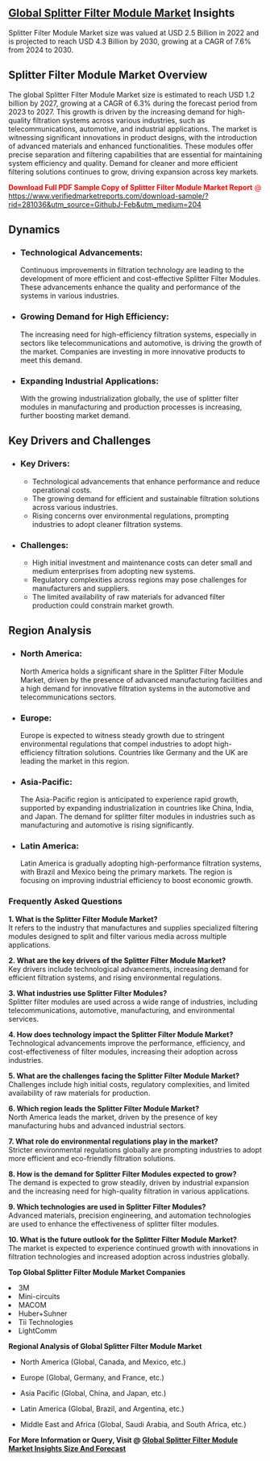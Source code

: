 <h2><a href="https://www.verifiedmarketreports.com/download-sample/?rid=281036&amp;utm_source=GithubJ&amp;utm_medium=204" target="_blank">Global Splitter Filter Module Market</a> Insights</h2><p>Splitter Filter Module Market size was valued at USD 2.5 Billion in 2022 and is projected to reach USD 4.3 Billion by 2030, growing at a CAGR of 7.6% from 2024 to 2030.</p><p> <h2>Splitter Filter Module Market Overview</h2> <p>The global Splitter Filter Module Market size is estimated to reach USD 1.2 billion by 2027, growing at a CAGR of 6.3% during the forecast period from 2023 to 2027. This growth is driven by the increasing demand for high-quality filtration systems across various industries, such as telecommunications, automotive, and industrial applications. The market is witnessing significant innovations in product designs, with the introduction of advanced materials and enhanced functionalities. These modules offer precise separation and filtering capabilities that are essential for maintaining system efficiency and quality. Demand for cleaner and more efficient filtering solutions continues to grow, driving expansion across key markets. <p><span class=""><span style="color: #ff0000;"><strong>Download Full PDF Sample Copy of Splitter Filter Module Market Report</strong> @ </span><a href="https://www.verifiedmarketreports.com/download-sample/?rid=281036&amp;utm_source=GithubJ-Feb&amp;utm_medium=204" target="_blank">https://www.verifiedmarketreports.com/download-sample/?rid=281036&amp;utm_source=GithubJ-Feb&amp;utm_medium=204</a></span></p> <h2>Dynamics</h2> <ul> <li><h3>Technological Advancements:</h3> Continuous improvements in filtration technology are leading to the development of more efficient and cost-effective Splitter Filter Modules. These advancements enhance the quality and performance of the systems in various industries.</li> <li><h3>Growing Demand for High Efficiency:</h3> The increasing need for high-efficiency filtration systems, especially in sectors like telecommunications and automotive, is driving the growth of the market. Companies are investing in more innovative products to meet this demand.</li> <li><h3>Expanding Industrial Applications:</h3> With the growing industrialization globally, the use of splitter filter modules in manufacturing and production processes is increasing, further boosting market demand.</li> </ul> <h2>Key Drivers and Challenges</h2> <ul> <li><h3>Key Drivers:</h3> <ul> <li>Technological advancements that enhance performance and reduce operational costs.</li> <li>The growing demand for efficient and sustainable filtration solutions across various industries.</li> <li>Rising concerns over environmental regulations, prompting industries to adopt cleaner filtration systems.</li> </ul> </li> <li><h3>Challenges:</h3> <ul> <li>High initial investment and maintenance costs can deter small and medium enterprises from adopting new systems.</li> <li>Regulatory complexities across regions may pose challenges for manufacturers and suppliers.</li> <li>The limited availability of raw materials for advanced filter production could constrain market growth.</li> </ul> </li> </ul> <h2>Region Analysis</h2> <ul> <li><h3>North America:</h3> North America holds a significant share in the Splitter Filter Module Market, driven by the presence of advanced manufacturing facilities and a high demand for innovative filtration systems in the automotive and telecommunications sectors.</li> <li><h3>Europe:</h3> Europe is expected to witness steady growth due to stringent environmental regulations that compel industries to adopt high-efficiency filtration solutions. Countries like Germany and the UK are leading the market in this region.</li> <li><h3>Asia-Pacific:</h3> The Asia-Pacific region is anticipated to experience rapid growth, supported by expanding industrialization in countries like China, India, and Japan. The demand for splitter filter modules in industries such as manufacturing and automotive is rising significantly.</li> <li><h3>Latin America:</h3> Latin America is gradually adopting high-performance filtration systems, with Brazil and Mexico being the primary markets. The region is focusing on improving industrial efficiency to boost economic growth.</li> </ul> <h3>Frequently Asked Questions</h3> <p><strong>1. What is the Splitter Filter Module Market?</strong><br> It refers to the industry that manufactures and supplies specialized filtering modules designed to split and filter various media across multiple applications.</p> <p><strong>2. What are the key drivers of the Splitter Filter Module Market?</strong><br> Key drivers include technological advancements, increasing demand for efficient filtration systems, and rising environmental regulations.</p> <p><strong>3. What industries use Splitter Filter Modules?</strong><br> Splitter filter modules are used across a wide range of industries, including telecommunications, automotive, manufacturing, and environmental services.</p> <p><strong>4. How does technology impact the Splitter Filter Module Market?</strong><br> Technological advancements improve the performance, efficiency, and cost-effectiveness of filter modules, increasing their adoption across industries.</p> <p><strong>5. What are the challenges facing the Splitter Filter Module Market?</strong><br> Challenges include high initial costs, regulatory complexities, and limited availability of raw materials for production.</p> <p><strong>6. Which region leads the Splitter Filter Module Market?</strong><br> North America leads the market, driven by the presence of key manufacturing hubs and advanced industrial sectors.</p> <p><strong>7. What role do environmental regulations play in the market?</strong><br> Stricter environmental regulations globally are prompting industries to adopt more efficient and eco-friendly filtration solutions.</p> <p><strong>8. How is the demand for Splitter Filter Modules expected to grow?</strong><br> The demand is expected to grow steadily, driven by industrial expansion and the increasing need for high-quality filtration in various applications.</p> <p><strong>9. Which technologies are used in Splitter Filter Modules?</strong><br> Advanced materials, precision engineering, and automation technologies are used to enhance the effectiveness of splitter filter modules.</p> <p><strong>10. What is the future outlook for the Splitter Filter Module Market?</strong><br> The market is expected to experience continued growth with innovations in filtration technologies and increased adoption across industries globally.</p> </p><p><strong>Top Global Splitter Filter Module Market Companies</strong></p><div data-test-id=""><p><li>3M</li><li> Mini-circuits</li><li> MACOM</li><li> Huber+Suhner</li><li> Tii Technologies</li><li> LightComm</li></p><div><strong>Regional Analysis of&nbsp;Global Splitter Filter Module Market</strong></div><ul><li dir="ltr"><p dir="ltr">North America&nbsp;(Global, Canada, and Mexico, etc.)</p></li><li dir="ltr"><p dir="ltr">Europe (Global, Germany, and France, etc.)</p></li><li dir="ltr"><p dir="ltr">Asia Pacific&nbsp;(Global, China, and Japan, etc.)</p></li><li dir="ltr"><p dir="ltr">Latin America&nbsp;(Global, Brazil, and Argentina, etc.)</p></li><li dir="ltr">Middle East and Africa&nbsp;(Global, Saudi Arabia, and South Africa, etc.)</li></ul><p><strong>For More Information or Query, Visit @&nbsp;</strong><strong><a href="https://www.verifiedmarketreports.com/product/splitter-filter-module-market/?utm_source=GithubJ&amp;utm_medium=204" target="_blank">Global Splitter Filter Module Market Insights Size And Forecast</a></strong></p></div>
